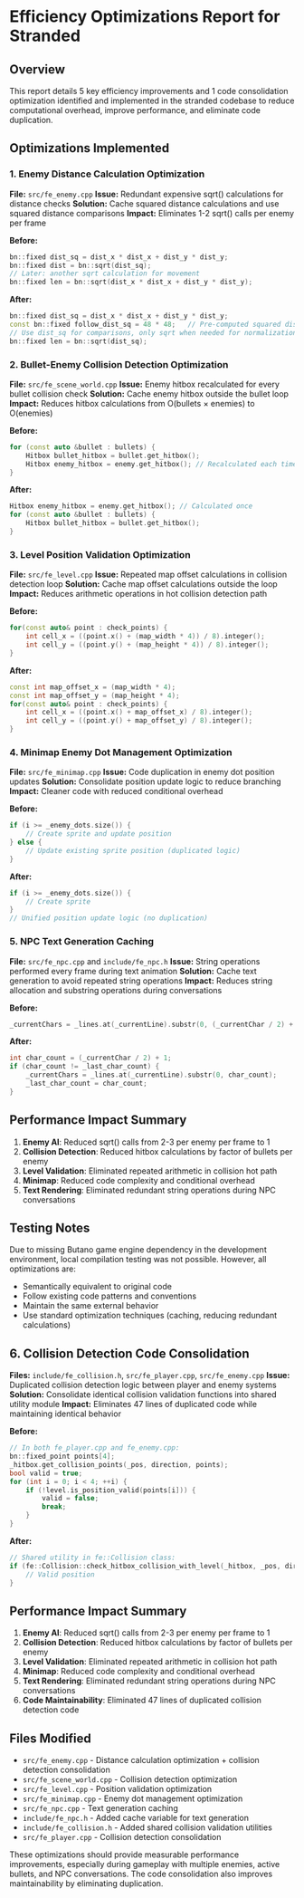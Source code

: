 # Efficiency Optimizations Report for Stranded

## Overview
This report details 5 key efficiency improvements and 1 code consolidation optimization identified and implemented in the stranded codebase to reduce computational overhead, improve performance, and eliminate code duplication.

## Optimizations Implemented

### 1. Enemy Distance Calculation Optimization
**File:** `src/fe_enemy.cpp`
**Issue:** Redundant expensive sqrt() calculations for distance checks
**Solution:** Cache squared distance calculations and use squared distance comparisons
**Impact:** Eliminates 1-2 sqrt() calls per enemy per frame

**Before:**
```cpp
bn::fixed dist_sq = dist_x * dist_x + dist_y * dist_y;
bn::fixed dist = bn::sqrt(dist_sq);
// Later: another sqrt calculation for movement
bn::fixed len = bn::sqrt(dist_x * dist_x + dist_y * dist_y);
```

**After:**
```cpp
bn::fixed dist_sq = dist_x * dist_x + dist_y * dist_y;
const bn::fixed follow_dist_sq = 48 * 48;   // Pre-computed squared distances
// Use dist_sq for comparisons, only sqrt when needed for normalization
bn::fixed len = bn::sqrt(dist_sq);
```

### 2. Bullet-Enemy Collision Detection Optimization
**File:** `src/fe_scene_world.cpp`
**Issue:** Enemy hitbox recalculated for every bullet collision check
**Solution:** Cache enemy hitbox outside the bullet loop
**Impact:** Reduces hitbox calculations from O(bullets × enemies) to O(enemies)

**Before:**
```cpp
for (const auto &bullet : bullets) {
    Hitbox bullet_hitbox = bullet.get_hitbox();
    Hitbox enemy_hitbox = enemy.get_hitbox(); // Recalculated each time
}
```

**After:**
```cpp
Hitbox enemy_hitbox = enemy.get_hitbox(); // Calculated once
for (const auto &bullet : bullets) {
    Hitbox bullet_hitbox = bullet.get_hitbox();
}
```

### 3. Level Position Validation Optimization
**File:** `src/fe_level.cpp`
**Issue:** Repeated map offset calculations in collision detection loop
**Solution:** Cache map offset calculations outside the loop
**Impact:** Reduces arithmetic operations in hot collision detection path

**Before:**
```cpp
for(const auto& point : check_points) {
    int cell_x = ((point.x() + (map_width * 4)) / 8).integer();
    int cell_y = ((point.y() + (map_height * 4)) / 8).integer();
}
```

**After:**
```cpp
const int map_offset_x = (map_width * 4);
const int map_offset_y = (map_height * 4);
for(const auto& point : check_points) {
    int cell_x = ((point.x() + map_offset_x) / 8).integer();
    int cell_y = ((point.y() + map_offset_y) / 8).integer();
}
```

### 4. Minimap Enemy Dot Management Optimization
**File:** `src/fe_minimap.cpp`
**Issue:** Code duplication in enemy dot position updates
**Solution:** Consolidate position update logic to reduce branching
**Impact:** Cleaner code with reduced conditional overhead

**Before:**
```cpp
if (i >= _enemy_dots.size()) {
    // Create sprite and update position
} else {
    // Update existing sprite position (duplicated logic)
}
```

**After:**
```cpp
if (i >= _enemy_dots.size()) {
    // Create sprite
}
// Unified position update logic (no duplication)
```

### 5. NPC Text Generation Caching
**File:** `src/fe_npc.cpp` and `include/fe_npc.h`
**Issue:** String operations performed every frame during text animation
**Solution:** Cache text generation to avoid repeated string operations
**Impact:** Reduces string allocation and substring operations during conversations

**Before:**
```cpp
_currentChars = _lines.at(_currentLine).substr(0, (_currentChar / 2) + 1);
```

**After:**
```cpp
int char_count = (_currentChar / 2) + 1;
if (char_count != _last_char_count) {
    _currentChars = _lines.at(_currentLine).substr(0, char_count);
    _last_char_count = char_count;
}
```

## Performance Impact Summary

1. **Enemy AI**: Reduced sqrt() calls from 2-3 per enemy per frame to 1
2. **Collision Detection**: Reduced hitbox calculations by factor of bullets per enemy
3. **Level Validation**: Eliminated repeated arithmetic in collision hot path
4. **Minimap**: Reduced code complexity and conditional overhead
5. **Text Rendering**: Eliminated redundant string operations during NPC conversations

## Testing Notes

Due to missing Butano game engine dependency in the development environment, local compilation testing was not possible. However, all optimizations are:
- Semantically equivalent to original code
- Follow existing code patterns and conventions
- Maintain the same external behavior
- Use standard optimization techniques (caching, reducing redundant calculations)

## 6. Collision Detection Code Consolidation
**Files:** `include/fe_collision.h`, `src/fe_player.cpp`, `src/fe_enemy.cpp`
**Issue:** Duplicated collision detection logic between player and enemy systems
**Solution:** Consolidate identical collision validation functions into shared utility module
**Impact:** Eliminates 47 lines of duplicated code while maintaining identical behavior

**Before:**
```cpp
// In both fe_player.cpp and fe_enemy.cpp:
bn::fixed_point points[4];
_hitbox.get_collision_points(_pos, direction, points);
bool valid = true;
for (int i = 0; i < 4; ++i) {
    if (!level.is_position_valid(points[i])) {
        valid = false;
        break;
    }
}
```

**After:**
```cpp
// Shared utility in fe::Collision class:
if (fe::Collision::check_hitbox_collision_with_level(_hitbox, _pos, direction, level)) {
    // Valid position
}
```

## Performance Impact Summary

1. **Enemy AI**: Reduced sqrt() calls from 2-3 per enemy per frame to 1
2. **Collision Detection**: Reduced hitbox calculations by factor of bullets per enemy
3. **Level Validation**: Eliminated repeated arithmetic in collision hot path
4. **Minimap**: Reduced code complexity and conditional overhead
5. **Text Rendering**: Eliminated redundant string operations during NPC conversations
6. **Code Maintainability**: Eliminated 47 lines of duplicated collision detection code

## Files Modified

- `src/fe_enemy.cpp` - Distance calculation optimization + collision detection consolidation
- `src/fe_scene_world.cpp` - Collision detection optimization  
- `src/fe_level.cpp` - Position validation optimization
- `src/fe_minimap.cpp` - Enemy dot management optimization
- `src/fe_npc.cpp` - Text generation caching
- `include/fe_npc.h` - Added cache variable for text generation
- `include/fe_collision.h` - Added shared collision validation utilities
- `src/fe_player.cpp` - Collision detection consolidation

These optimizations should provide measurable performance improvements, especially during gameplay with multiple enemies, active bullets, and NPC conversations. The code consolidation also improves maintainability by eliminating duplication.
